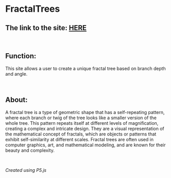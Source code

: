 # FractalTrees

## The link to the site: [HERE](https://charlescondon.github.io/FractalTrees/)

<br>

## Function:
This site allows a user to create a unique fractal tree based on branch depth and angle. 

<br>

## About:

A fractal tree is a type of geometric shape that has a 
self-repeating pattern, where each branch or twig of the 
tree looks like a smaller version of the whole tree. 
This pattern repeats itself at different levels of 
magnification, creating a complex and intricate design.
They are a visual representation of the mathematical concept 
of fractals, which are objects or patterns that exhibit 
self-similarity at different scales. Fractal trees are often 
used in computer graphics, art, and mathematical modeling, 
and are known for their beauty and complexity.

<br>

*Created using P5.js*